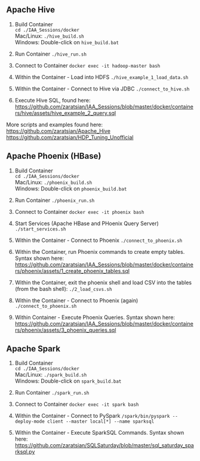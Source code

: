 ## Apache Hive 

1. Build Container
<br>```cd ./IAA_Sessions/docker```
<br>Mac/Linux:  ```./hive_build.sh```
<br>Windows:    Double-click on ```hive_build.bat```

2. Run Container
```./hive_run.sh```

3. Connect to Container
```docker exec -it hadoop-master bash```

4. Within the Container - Load into HDFS
```./hive_example_1_load_data.sh```

5. Within the Container - Connect to Hive via JDBC
```./connect_to_hive.sh```

6. Execute Hive SQL, found here:
https://github.com/zaratsian/IAA_Sessions/blob/master/docker/containers/hive/assets/hive_example_2_query.sql

More scripts and examples found here:
<br>https://github.com/zaratsian/Apache_Hive
<br>https://github.com/zaratsian/HDP_Tuning_Unofficial

## Apache Phoenix (HBase)

1. Build Container
<br>```cd ./IAA_Sessions/docker```
<br>Mac/Linux:  ```./phoenix_build.sh```
<br>Windows:    Double-click on ```phoenix_build.bat```

2. Run Container
```./phoenix_run.sh```

3. Connect to Container
```docker exec -it phoenix bash```

4. Start Services (Apache HBase and PHoenix Query Server)
```./start_services.sh```

5. Within the Container - Connect to Phoenix
```./connect_to_phoenix.sh```

6. Within the Container, run Phoenix commands to create empty tables. Syntax shown here:
https://github.com/zaratsian/IAA_Sessions/blob/master/docker/containers/phoenix/assets/1_create_phoenix_tables.sql

7. Within the Container, exit the phoenix shell and load CSV into the tables (from the bash shell):
```./2_load_csvs.sh```

8. Within the Container - Connect to Phoenix (again)
```./connect_to_phoenix.sh```

9. Within Container - Execute Phoenix Queries. Syntax shown here:
https://github.com/zaratsian/IAA_Sessions/blob/master/docker/containers/phoenix/assets/3_phoenix_queries.sql

## Apache Spark

1. Build Container
<br>```cd ./IAA_Sessions/docker```
<br>Mac/Linux:  ```./spark_build.sh```
<br>Windows:    Double-click on ```spark_build.bat```

2. Run Container
```./spark_run.sh```

3. Connect to Container
```docker exec -it spark bash```

4. Within the Container - Connect to PySpark
```/spark/bin/pyspark --deploy-mode client --master local[*] --name sparksql```

5. Within the Container - Execute SparkSQL Commands. Syntax shown here:
https://github.com/zaratsian/SQLSaturday/blob/master/sql_saturday_sparksql.py


